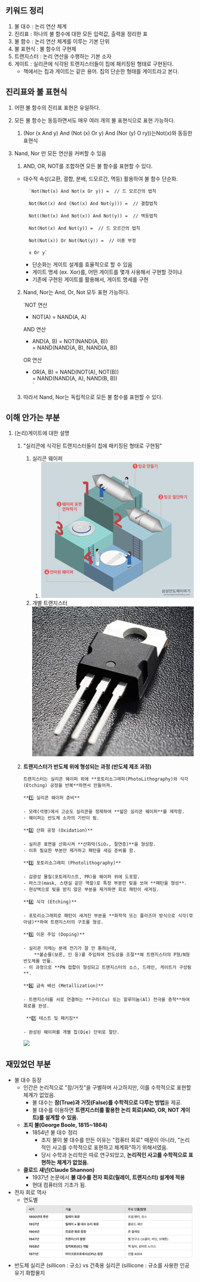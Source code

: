 ## 키워드 정리

1. 불 대수 : 논리 연산 체계
2. 진리표 : 하나의 불 함수에 대한 모든 입력값, 출력을 정리한 표
3. 불 함수 : 논리 연산 체계를 이루는 기본 단위
4. 불 표현식 : 불 함수의 구현체
5. 트랜지스터 : 논리 연산을 수행하는 기본 소자
6. 게이트 : 실리콘에 식각된 트랜지스터들이 칩에 패키징된 형태로 구현된다.
   - 책에서는 칩과 게이트는 같은 용어. 칩의 단순한 형태를 게이트라고 본다.

## 진리표와 불 표현식

1. 어떤 불 함수의 진리표 표현은 유일하다.
2. 모든 불 함수는 동등하면서도 매우 여러 개의 불 표현식으로 표현 가능하다.
   1. (Nor (x And y) And (Not (x) Or y) And (Nor (y) O ry))는Not(x)와 동등한 표현식
3. Nand, Nor 만 모든 연산을 커버할 수 있음
   1. AND, OR, NOT를 조합하면 모든 불 함수를 표현할 수 있다.
    - 대수적 속성(교환, 결합, 분배, 드모르간, 멱등) 활용하여 불 함수 단순화.

            `Not(Not(x) And Not(x Or y)) =  // 드 모르간의 법칙

            Not(Not(x) And (Not(x) And Not(y))) =  // 결합법칙

            Not((Not(x) And Not(x)) And Not(y)) =  // 멱등법칙

            Not(Not(x) And Not(y)) =  // 드 모르간의 법칙

            Not(Not(x)) Or Not(Not(y)) =  // 이중 부정

            x Or y`
        - 단순화는 게이트 설계를 효율적으로 할 수 있음 
         - 게이트 명세 (ex. Xor)를, 어떤 게이트를 몇개 사용해서 구현할 것이냐
        - 기존에 구현된 게이트를 활용해서, 게이트 명세를 구현 

   2. Nand, Nor는 And, Or, Not 모두 표현 가능하다.
   
      `NOT 연산  
      - NOT(A) = NAND(A, A)

      AND 연산  
      - AND(A, B) = NOT(NAND(A, B))  
                     = NAND(NAND(A, B), NAND(A, B))

      OR 연산  
      - OR(A, B) = NAND(NOT(A), NOT(B))  
                  = NAND(NAND(A, A), NAND(B, B))   
`
   3. 따라서 Nand, Nor는 독립적으로 모든 불 함수를 표현할 수 있다.

## 이해 안가는 부분

1.  (논리)게이트에 대한 설명

    1.  "실리콘에 식각된 트랜지스터들이 칩에 패키징된 형태로 구현됨"
        1. 실리콘 웨이퍼
           1. ![](./Screenshot%202025-02-17%20at%201.15.18%20AM.png)
        2. 개별 트랜지스터
           ![](./Screenshot%202025-02-17%20at%201.07.07%20AM%201.png)
    2.  **트랜지스터가 반도체 위에 형성되는 과정 (반도체 제조 과정)**

            트랜지스터는 실리콘 웨이퍼 위에 **포토리소그래피(PhotoLithography)와 식각(Etching) 공정을 반복**하면서 만들어져.

            **1️⃣ 실리콘 웨이퍼 준비**

            - 모래(석영)에서 고순도 실리콘을 정제하여 **얇은 실리콘 웨이퍼**를 제작함.
            - 웨이퍼는 반도체 소자의 기반이 됨.

            **2️⃣ 산화 공정 (Oxidation)**

            - 실리콘 표면을 산화시켜 **산화막(SiO₂, 절연층)**을 형성함.
            - 이후 필요한 부분만 제거하고 패턴을 새길 준비를 함.

            **3️⃣ 포토리소그래피 (Photolithography)**

            - 감광성 물질(포토레지스트, PR)을 웨이퍼 위에 도포함.
            - 마스크(mask, 스텐실 같은 역할)로 특정 부분만 빛을 쏘여 **패턴을 형성**.
            - 현상액으로 빛을 받지 않은 부분을 제거하면 회로 패턴이 새겨짐.

            **4️⃣ 식각 (Etching)**

            - 포토리소그래피로 패턴이 새겨진 부분을 **화학적 또는 플라즈마 방식으로 식각(깎아냄)**하여 트랜지스터의 구조를 형성.

            **5️⃣ 이온 주입 (Doping)**

            - 실리콘 자체는 본래 전기가 잘 안 통하는데,
                **불순물(보론, 인 등)를 주입하여 전도성을 조절**해 트랜지스터의 P형/N형 반도체를 만듦.
            - 이 과정으로 **PN 접합이 형성되고 트랜지스터의 소스, 드레인, 게이트가 구성됨**.

            **6️⃣ 금속 배선 (Metallization)**

            - 트랜지스터를 서로 연결하는 **구리(Cu) 또는 알루미늄(Al) 전극을 증착**하여 회로를 완성.

             **7️⃣ 테스트 및 패키징**

            - 완성된 웨이퍼를 개별 칩(Die) 단위로 절단.

         ![](./Screenshot%202025-02-17%20at%208.19.01 PM.png)





## 재밌었던 부분

- 불 대수 등장
  - 인간은 논리적으로 "참/거짓"을 구별하며 사고하지만, 이를 수학적으로 표현할 체계가 없었음.
    - 불 대수는 **참(True)과 거짓(False)를 수학적으로 다루는 방법**을 제공.
    - 불 대수를 이용하면 **트랜지스터를 활용한 논리 회로(AND, OR, NOT 게이트)를 설계할 수 있음.**
  - **조지 불(George Boole, 1815~1864)**
    - 1854년 불 대수 정리
      - 조지 불이 불 대수를 만든 이유는 "컴퓨터 회로" 때문이 아니라, "논리적인 사고를 수학적으로 표현하고 체계화"하기 위해서였음.
      - 당시 수학과 논리학은 따로 연구되었고, **논리적인 사고를 수학적으로 표현하는 체계가 없었음.**
  - **클로드 섀넌(Claude Shannon)**
    - 1937년 논문에서 **불 대수를 전자 회로(릴레이, 트랜지스터) 설계에 적용**
    - 현대 컴퓨터의 기초가 됨.
- 전자 회로 역사
  - 연도별 ![](./Screenshot%202025-02-17%20at%201.33.51%20AM.png)
- 반도체 실리콘 (sillicon : 규소) vs 건축용 실리콘 (sillicone : 규소를 사용한 인공 유기 화합물지
